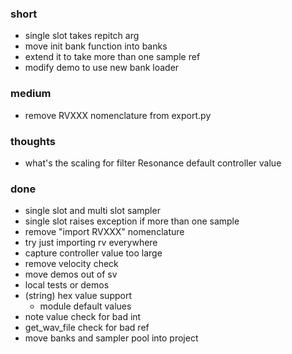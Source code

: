 ### short

- single slot takes repitch arg
- move init bank function into banks
- extend it to take more than one sample ref
- modify demo to use new bank loader

### medium

- remove RVXXX nomenclature from export.py


### thoughts

- what's the scaling for filter Resonance default controller value

### done

- single slot and multi slot sampler
- single slot raises exception if more than one sample
- remove "import RVXXX" nomenclature
- try just importing rv everywhere
- capture controller value too large
- remove velocity check
- move demos out of sv
- local tests or demos
- (string) hex value support 
  - module default values
- note value check for bad int
- get_wav_file check for bad ref
- move banks and sampler pool into project
